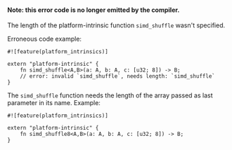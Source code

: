 #### Note: this error code is no longer emitted by the compiler.

The length of the platform-intrinsic function `simd_shuffle` wasn't specified.

Erroneous code example:

```ignore (no longer emitted)
#![feature(platform_intrinsics)]

extern "platform-intrinsic" {
    fn simd_shuffle<A,B>(a: A, b: A, c: [u32; 8]) -> B;
    // error: invalid `simd_shuffle`, needs length: `simd_shuffle`
}
```

The `simd_shuffle` function needs the length of the array passed as
last parameter in its name. Example:

```
#![feature(platform_intrinsics)]

extern "platform-intrinsic" {
    fn simd_shuffle8<A,B>(a: A, b: A, c: [u32; 8]) -> B;
}
```
